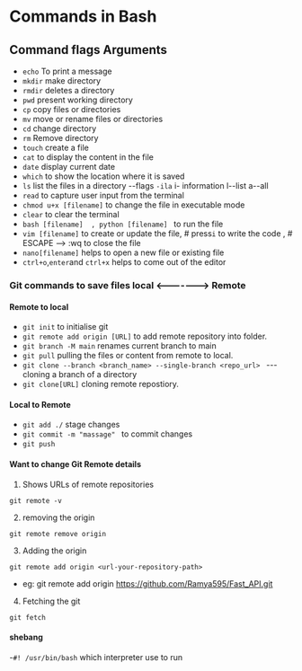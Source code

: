 # Commands in Bash

## Command flags Arguments

- `echo` To print a message
- `mkdir` make directory
- `rmdir` deletes a directory
- `pwd` present working directory
- `cp` copy files or directories
- `mv` move or rename files or directories
- `cd` change directory
- `rm` Remove directory
- `touch` create a file
- `cat` to display the content in the file
- `date` display current date
- `which` to show the location where it is saved
- `ls` list the files in a directory --flags `-ila`  i- information l--list  a--all
- `read` to capture user input from the terminal
- `chmod u+x [filename]` to change the file in executable mode
- `clear` to clear the terminal
- `bash [filename]  , python [filename] ` to run the file
- `vim [filename]` to create or update the file, # press`i` to write the code  , # ESCAPE --> :wq   to close the file
- `nano[filename]` helps to open a new file or existing file
- `ctrl+o`,`enter`and `ctrl+x` helps to come out of the editor 

### Git commands to save files local <-------> Remote

#### Remote to local

- `git init` to initialise git
- `git remote add origin [URL]` to add remote repository into folder.
- `git branch -M main` renames current branch to main
- `git pull`  pulling the files or content from remote to local.
- `git clone --branch <branch_name> --single-branch <repo_url> `  ---cloning a branch of a directory
- `git clone[URL]` cloning remote repostiory.

#### Local to Remote

- `git add ./` stage changes
- `git commit -m "massage" ` to commit changes 
- `git push`

#### Want to change Git Remote details
1. Shows URLs of remote repositories
```
git remote -v
```
2. removing the origin
```
git remote remove origin 
```
3. Adding the origin
```
git remote add origin <url-your-repository-path>
```
- eg: git remote add origin  https://github.com/Ramya595/Fast_API.git

4. Fetching the git
```
git fetch
```

#### shebang

-`#! /usr/bin/bash` which interpreter use to run

